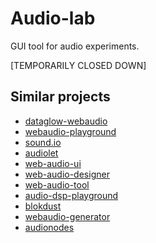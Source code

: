 # Audio-lab

GUI tool for audio experiments.

[TEMPORARILY CLOSED DOWN]

## Similar projects

* [dataglow-webaudio](https://github.com/forresto/dataflow-webaudio)
* [webaudio-playground](https://github.com/cwilso/WebAudio)
* [sound.io](https://github.com/soundio/soundio)
* [audiolet](https://github.com/oampo/Audiolet)
* [web-audio-ui](https://github.com/wham-js/web-audio-ui)
* [web-audio-designer](https://github.com/g200kg/WebAudioDesigner)
* [web-audio-tool](https://github.com/petervdn/webaudiotool)
* [audio-dsp-playground](https://github.com/acarabott/audio-dsp-playground)
* [blokdust](https://github.com/BlokDust/BlokDust)
* [webaudio-generator](https://github.com/ISNIT0/webaudio-generator)
* [audionodes](https://audionodes.com/online/)
